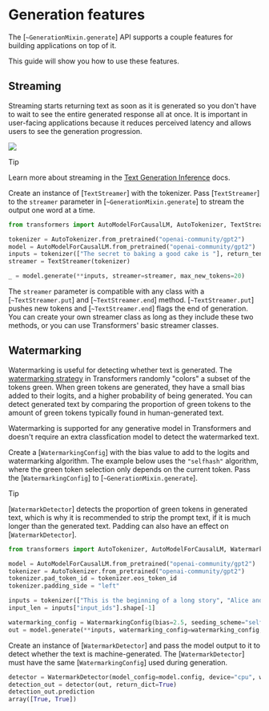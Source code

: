 <!--Copyright 2025 The HuggingFace Team. All rights reserved.

Licensed under the Apache License, Version 2.0 (the "License"); you may not use this file except in compliance with
the License. You may obtain a copy of the License at

http://www.apache.org/licenses/LICENSE-2.0

Unless required by applicable law or agreed to in writing, software distributed under the License is distributed on
an "AS IS" BASIS, WITHOUT WARRANTIES OR CONDITIONS OF ANY KIND, either express or implied. See the License for the
specific language governing permissions and limitations under the License.

⚠️ Note that this file is in Markdown but contain specific syntax for our doc-builder (similar to MDX) that may not be
rendered properly in your Markdown viewer.

-->

# Generation features

The [`~GenerationMixin.generate`] API supports a couple features for building applications on top of it.

This guide will show you how to use these features.

## Streaming

Streaming starts returning text as soon as it is generated so you don't have to wait to see the entire generated response all at once. It is important in user-facing applications because it reduces perceived latency and allows users to see the generation progression.

<div class="flex justify-center">
    <img src="https://huggingface.co/datasets/huggingface/documentation-images/resolve/main/tgi/streaming-generation-visual-dark_360.gif"/>
</div>

> [!TIP]
> Learn more about streaming in the [Text Generation Inference](https://huggingface.co/docs/text-generation-inference/en/conceptual/streaming) docs.

Create an instance of [`TextStreamer`] with the tokenizer. Pass [`TextStreamer`] to the `streamer` parameter in [`~GenerationMixin.generate`] to stream the output one word at a time.

```py
from transformers import AutoModelForCausalLM, AutoTokenizer, TextStreamer

tokenizer = AutoTokenizer.from_pretrained("openai-community/gpt2")
model = AutoModelForCausalLM.from_pretrained("openai-community/gpt2")
inputs = tokenizer(["The secret to baking a good cake is "], return_tensors="pt")
streamer = TextStreamer(tokenizer)

_ = model.generate(**inputs, streamer=streamer, max_new_tokens=20)
```

The `streamer` parameter is compatible with any class with a [`~TextStreamer.put`] and [`~TextStreamer.end`] method. [`~TextStreamer.put`] pushes new tokens and [`~TextStreamer.end`] flags the end of generation. You can create your own streamer class as long as they include these two methods, or you can use Transformers' basic streamer classes.

## Watermarking

Watermarking is useful for detecting whether text is generated. The [watermarking strategy](https://hf.co/papers/2306.04634) in Transformers randomly "colors" a subset of the tokens green. When green tokens are generated, they have a small bias added to their logits, and a higher probability of being generated. You can detect generated text by comparing the proportion of green tokens to the amount of green tokens typically found in human-generated text.

Watermarking is supported for any generative model in Transformers and doesn't require an extra classfication model to detect the watermarked text.

Create a [`WatermarkingConfig`] with the bias value to add to the logits and watermarking algorithm. The example below uses the `"selfhash"` algorithm, where the green token selection only depends on the current token. Pass the [`WatermarkingConfig`] to [`~GenerationMixin.generate`].

> [!TIP]
> [`WatermarkDetector`] detects the proportion of green tokens in generated text, which is why it is recommended to strip the prompt text, if it is much longer than the generated text. Padding can also have an effect on [`WatermarkDetector`].

```py
from transformers import AutoTokenizer, AutoModelForCausalLM, WatermarkDetector, WatermarkingConfig

model = AutoModelForCausalLM.from_pretrained("openai-community/gpt2")
tokenizer = AutoTokenizer.from_pretrained("openai-community/gpt2")
tokenizer.pad_token_id = tokenizer.eos_token_id
tokenizer.padding_side = "left"

inputs = tokenizer(["This is the beginning of a long story", "Alice and Bob are"], padding=True, return_tensors="pt")
input_len = inputs["input_ids"].shape[-1]

watermarking_config = WatermarkingConfig(bias=2.5, seeding_scheme="selfhash")
out = model.generate(**inputs, watermarking_config=watermarking_config, do_sample=False, max_length=20)
```

Create an instance of [`WatermarkDetector`] and pass the model output to it to detect whether the text is machine-generated. The [`WatermarkDetector`] must have the same [`WatermarkingConfig`] used during generation.

```py
detector = WatermarkDetector(model_config=model.config, device="cpu", watermarking_config=watermarking_config)
detection_out = detector(out, return_dict=True)
detection_out.prediction
array([True, True])
```

